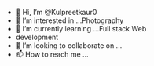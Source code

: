 - 👋 Hi, I’m @Kulpreetkaur0
- 👀 I’m interested in ...Photography
- 🌱 I’m currently learning ...Full stack Web
- development
- 💞️ I’m looking to collaborate on ...
- 📫 How to reach me ...

<!---
Kulpreetkaur0/Kulpreetkaur0 is a ✨ special ✨ repository because its `README.md` (this file) appears on your GitHub profile.
You can click the Preview link to take a look at your changes.
--->
